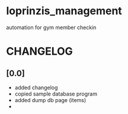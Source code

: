 # loprinzis_management
automation for gym member checkin

# CHANGELOG

## [0.0]
- added changelog
- copied sample database program
- added dump db page (items)
- 